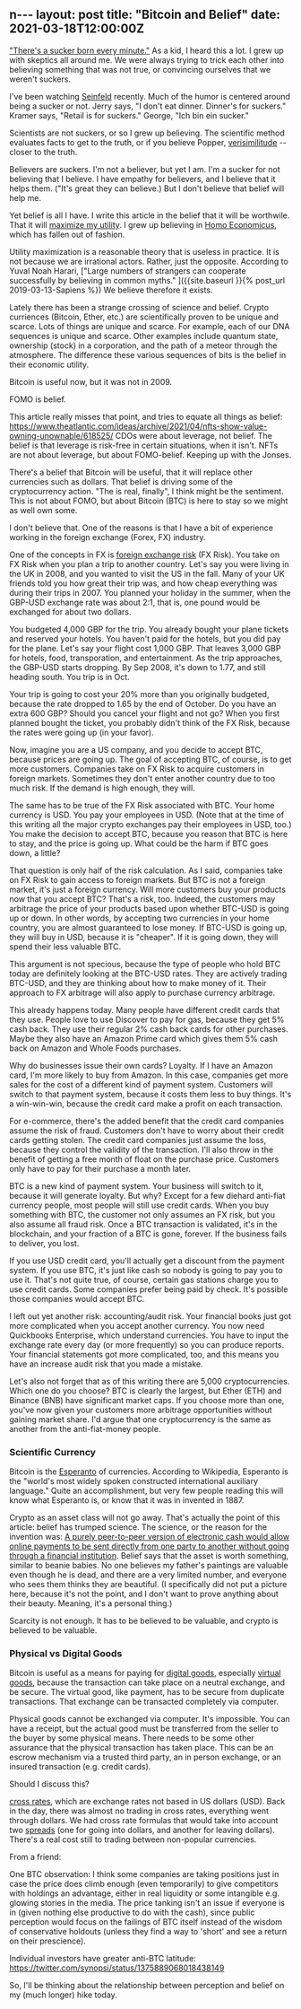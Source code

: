 n---
layout: post
title: "Bitcoin and Belief"
date: 2021-03-18T12:00:00Z
---

["There's a sucker born every minute."](https://en.wikipedia.org/wiki/There%27s_a_sucker_born_every_minute)
As a kid, I heard this a lot. I grew up with skeptics all around
me. We were always trying to trick each other into believing something
that was not true, or convincing ourselves that we weren't suckers.

I've been watching [Seinfeld](https://en.wikipedia.org/wiki/Seinfeld)
recently. Much of the humor is centered around being a sucker or
not. Jerry says, "I don't eat dinner. Dinner's for suckers." Kramer
says, "Retail is for suckers." George, "Ich bin ein sucker."

Scientists are not suckers, or so I grew up believing. The scientific
method evaluates facts to get to the truth, or if you believe Popper,
[verisimilitude](https://en.wikipedia.org/wiki/Verisimilitude) --
closer to the truth.

Believers are suckers. I'm not a believer, but yet I am. I'm a sucker
for not believing that I believe. I have empathy for believers, and I
believe that it helps them. ("It's great they can believe.) But I
don't believe that belief will help me.

Yet belief is all I have. I write this article in the belief that it
will be worthwile. That it will
[maximize my utility](https://en.wikipedia.org/wiki/Utility_maximization_problem).
I grew up believing in
[Homo Economicus](https://en.wikipedia.org/wiki/Homo_economicus),
which has fallen out of fashion.

Utility maximization is a reasonable theory that is useless in
practice. It is not because we are irrational actors. Rather, just the
opposite. According to Yuval Noah Harari, ["Large numbers of strangers
can cooperate successfully by believing in common myths."
]({{site.baseurl }}{% post_url 2019-03-13-Sapiens %})
We believe therefore it exists.

Lately there has been a strange crossing of science and belief. Crypto
curriences (Bitcoin, Ether, etc.) are scientifically proven to be
unique and scarce. Lots of things are unique and scarce. For example,
each of our DNA sequences is unique and scarce. Other examples include
quantum state, ownership (stock) in a corporation, and the path of
a meteor through the atmosphere. The difference these various
sequences of bits is the belief in their economic utility.

Bitcoin is useful now, but it was not in 2009.

FOMO is belief.

This article really misses that point, and tries to equate all things
as belief:
https://www.theatlantic.com/ideas/archive/2021/04/nfts-show-value-owning-unownable/618525/
CDOs were about leverage, not belief. The belief is that leverage is
risk-free in certain situations, when it isn't.
NFTs are not about leverage, but about FOMO-belief. Keeping up with
the Jonses.

There's a belief that Bitcoin will be useful, that it will replace
other currencies such as dollars. That belief is driving some of the
cryptocurrency action. "The is real, finally", I think might be the
sentiment. This is not about FOMO, but about Bitcoin (BTC) is here to stay
so we might as well own some.

I don't believe that. One of the reasons is that I have a bit of
experience working in the foreign exchange (Forex, FX) industry.

One of
the concepts in FX is
[foreign exchange risk](https://en.wikipedia.org/wiki/Foreign_exchange_risk)
(FX Risk). You take on FX Risk when you plan a trip to
another country. Let's say you were living in the UK in 2008, and
you wanted to visit the US in the fall.
Many of your UK friends told you how great their trip was, and how
cheap everything was during their trips in 2007.
You planned your holiday in the summer, when the GBP-USD exchange rate was
about 2:1, that is, one pound would be exchanged for about two
dollars.

You budgeted 4,000 GBP for the trip. You already bought your plane
tickets and reserved your hotels. You haven't paid for the hotels, but
you did pay for the plane. Let's say your flight cost 1,000 GBP. That
leaves 3,000 GBP for hotels, food, transporation, and
entertainment. As the trip approaches, the GBP-USD starts
dropping. By Sep 2008, it's down to 1.77, and still
heading south. You trip is in Oct.

Your trip is going to cost your 20% more than you originally
budgeted, because the rate dropped to 1.65 by the end of October. Do
you have an extra 600 GBP? Should you cancel your
flight and not go? When you first planned bought the ticket, you
probably didn't think of the FX Risk, because the rates were going up
(in your favor).

Now, imagine you are a US company, and you decide to accept BTC,
because prices are going up. The goal of accepting BTC, of course, is
to get more customers. Companies take on FX Risk to acquire customers
in foreign markets. Sometimes they don't enter another country due to too much
risk. If the demand is high enough, they will.

The same has to be true of the FX Risk associated with BTC. Your home
currency is USD. You pay your employees in USD. (Note that at the time
of this writing all the major crypto exchanges pay their employees in
USD, too.) You make the decision to accept BTC, because you reason
that BTC is here to stay, and the price is going up. What could be the
harm if BTC goes down, a little?

That question is only half of the risk calculation. As I said,
companies take on FX Risk to gain access to foreign markets. But BTC
is not a foreign market, it's just a foreign currency. Will more
customers buy your products now that you accept BTC? That's a risk,
too. Indeed, the customers may arbitrage the price of your products
based upon whether BTC-USD is going up or down. In other words, by
accepting two currencies in your home country, you are almost
guaranteed to lose money. If BTC-USD is going up, they will buy in
USD, because it is "cheaper". If it is going down, they will spend
their less valuable BTC.

This argument is not specious, because the type of people who hold
BTC today are definitely looking at the BTC-USD rates. They are
actively trading BTC-USD, and they are thinking about how to make
money of it. Their approach to FX arbitrage will also apply to
purchase currency arbitrage.

This already happens today. Many people have different credit cards
that they use. People love to use Discover to pay for gas, because
they get 5% cash back. They use their regular 2% cash back cards for
other purchases. Maybe they also have an Amazon Prime card which gives
them 5% cash back on Amazon and Whole Foods purchases.

Why do businesses issue their own cards? Loyalty. If I have an Amazon
card, I'm more likely to buy from Amazon. In this case, companies get
more sales for the cost of a different kind of payment
system. Customers will switch to that payment system, because it costs
them less to buy things. It's a win-win-win, because the credit card
make a profit on each transaction.

For e-commerce, there's the added benefit that the credit card
companies assume the risk of fraud. Customers don't have to worry
about their credit cards getting stolen. The credit card companies
just assume the loss, because they control the validity of the
transaction. I'll also throw in the benefit of getting a free month of
float on the purchase price. Customers only have to pay for their
purchase a month later.

BTC is a new kind of payment system. Your business will switch to it,
because it will generate loyalty. But why? Except for a few diehard
anti-fiat currency people, most people will still use credit
cards. When you buy something with BTC, the customer not only assumes
an FX risk, but you also assume all fraud risk. Once a BTC transaction
is validated, it's in the blockchain, and your fraction of a BTC is
gone, forever. If the business fails to deliver, you lost.

If you use USD credit card, you'll actually get a discount from the payment
system. If you use BTC, it's just like cash so nobody is going to pay
you to use it. That's not quite true, of course, certain gas stations
charge you to use credit cards. Some companies prefer being paid by
check. It's possible those companies would accept BTC.

I left out yet another risk: accounting/audit risk. Your financial
books just got more complicated when you accept another currency. You
now need Quickbooks Enterprise, which understand currencies. You have
to input the exchange rate every day (or more frequently) so you can
produce reports. Your financial statements got more complicated, too,
and this means you have an increase audit risk that you made a
mistake.

Let's also not forget that as of this writing there are 5,000
cryptocurrencies. Which one do you choose? BTC is clearly the largest,
but Ether (ETH) and Binance (BNB) have significant market caps. If you
choose more than one, you've now given your customers more arbitrage
opportunities without gaining market share. I'd argue that one
cryptocurrency is the same as another from the anti-fiat-money
people.

### Scientific Currency

Bitcoin is the [Esperanto](https://en.wikipedia.org/wiki/Esperanto) of
currencies. According to Wikipedia, Esperanto is the "world's most
widely spoken constructed international auxiliary language." Quite an
accomplishment, but very few people reading this will know what
Esperanto is, or know that it was in invented in 1887.

Crypto as an asset class will not go away. That's actually the point
of this article: belief has trumped science. The science, or the
reason for the invention was: [A purely peer-to-peer version
of electronic cash would allow online payments to be sent directly
from one party to another without going through a financial
institution](https://bitcoin.org/bitcoin.pdf).
Belief says that the asset is worth something, similar to
beanie babies. No one believes my father's paintings are valuable even
though he is dead, and there are a very limited number, and everyone
who sees them thinks they are beautiful. (I specifically did not put a
picture here, because it's not the point, and I don't want to prove
anything about their beauty. Meaning, it's a personal thing.)

Scarcity is not enough. It has to be believed to be valuable, and
crypto is believed to be valuable.

### Physical vs Digital Goods

Bitcoin is useful as a means for paying for
[digital goods](https://en.wikipedia.org/wiki/Digital_goods),
especially
[virtual goods](https://en.wikipedia.org/wiki/Virtual_goods),
because the transaction can take place on a neutral exchange, and be
secure. The virtual good, like payment, has to be secure from
duplicate transactions. That exchange can be transacted
completely via computer.

Physical goods cannot be exchanged via computer. It's impossible. You
can have a receipt, but the actual good must be transferred from the
seller to the buyer by some physical means. There needs to be some
other assurance that the physical transaction has taken place. This
can be an escrow mechanism via a trusted third party, an in person
exchange, or an insured transaction (e.g. credit cards).

Should I discuss this?

[cross rates](https://www.investopedia.com/terms/c/crossrate.asp),
which are exchange rates not based in US dollars (USD). Back in the
day, there was almost no trading in cross rates, everything went
through dollars. We had cross rate formulas that would take into
account two
[spreads](https://www.investopedia.com/articles/forex/090914/understanding-spread-retail-currency-exchange-rates.asp)
(one for going into dollars, and another for
leaving dollars). There's a real cost still to trading between
non-popular currencies.


From a friend:

One BTC observation: I think some companies are taking positions just
in case the price does climb enough (even temporarily) to give
competitors with holdings an advantage, either in real liquidity or
some intangible e.g. glowing stories in the media. The price tanking
isn't an issue if everyone is in (given nothing else productive to do
with the cash), since public perception would focus on the failings of
BTC itself instead of the wisdom of conservative holdouts (unless they
find a way to 'short' and see a return on their prescience).

Individual investors have greater anti-BTC latitude:
https://twitter.com/synopsi/status/1375889068018438149

So, I'll be thinking about the relationship between perception and
belief on my (much longer) hike today.
